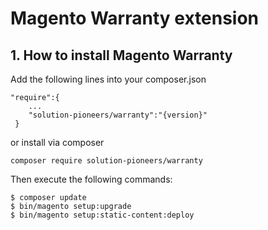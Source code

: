 # Magento Warranty extension


## 1. How to install Magento Warranty

Add the following lines into your composer.json
 
```
"require":{
    ...
    "solution-pioneers/warranty":"{version}"
 }
```
or install via composer

```
composer require solution-pioneers/warranty
```

Then execute the following commands:

```
$ composer update
$ bin/magento setup:upgrade
$ bin/magento setup:static-content:deploy
```